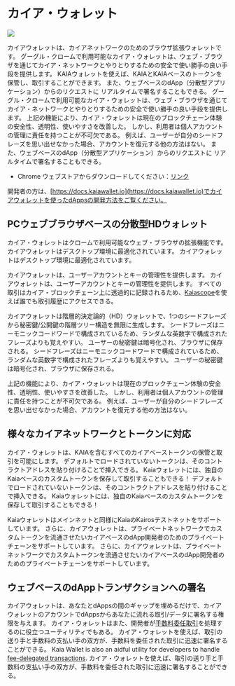 # カイア・ウォレット

![](/img/banners/kaia-kaiawallet.png)

カイアウォレットは、カイアネットワークのためのブラウザ拡張ウォレットです。 グーグル・クロームで利用可能なカイア・ウォレットは、ウェブ・ブラウザを通じてカイア・ネットワークとやりとりするための安全で使い勝手の良い手段を提供します。 KAIAウォレットを使えば、KAIAとKAIAベースのトークンを保管し、取引することができます。 また、ウェブベースのdApp（分散型アプリケーション）からのリクエストに
リアルタイムで署名することもできる。 グーグル・クロームで利用可能なカイア・ウォレットは、ウェブ・ブラウザを通じてカイア・ネットワークとやりとりするための安全で使い勝手の良い手段を提供します。 上記の機能により、カイア・ウォレットは現在のブロックチェーン体験の安全性、透明性、使いやすさを改善した。 しかし、利用者は個人アカウントの管理に責任を持つことが不可欠である。 例えば、ユーザーが自分のシードフレーズを思い出せなかった場合、アカウントを復元する他の方法はない。 また、ウェブベースのdApp（分散型アプリケーション）からのリクエストに
リアルタイムで署名することもできる。

- Chrome ウェブストアからダウンロードしてください：[リンク](https://chromewebstore.google.com/detail/kaia-wallet/jblndlipeogpafnldhgmapagcccfchpi)

開発者の方は、[https://docs.kaiawallet.io](https://docs.kaiawallet.io)でカイアウォレットを使ったdAppsの開発方法をご覧ください。

## PCウェブブラウザベースの分散型HDウォレット

カイア・ウォレットはクロームで利用可能なウェブ・ブラウザの拡張機能です。 カイアウォレットはデスクトップ環境に最適化されています。 カイアウォレットはデスクトップ環境に最適化されています。

カイアウォレットは、ユーザーアカウントとキーの管理性を提供します。 カイアウォレットは、ユーザーアカウントとキーの管理性を提供します。 すべての取引はカイア・ブロックチェーン上に透過的に記録されるため、[Kaiascope]を使えば誰でも取引履歴にアクセスできる。

カイアウォレットは階層的決定論的（HD）ウォレットで、1つのシードフレーズから秘密鍵/公開鍵の階層ツリー構造を無限に生成します。 シードフレーズはニーモニックコードワードで構成されているため、ランダムな英数字で構成されたフレーズよりも覚えやすい。 ユーザーの秘密鍵は暗号化され、ブラウザに保存される。 シードフレーズはニーモニックコードワードで構成されているため、ランダムな英数字で構成されたフレーズよりも覚えやすい。 ユーザーの秘密鍵は暗号化され、ブラウザに保存される。

上記の機能により、カイア・ウォレットは現在のブロックチェーン体験の安全性、透明性、使いやすさを改善した。 しかし、利用者は個人アカウントの管理に責任を持つことが不可欠である。 例えば、ユーザーが自分のシードフレーズを思い出せなかった場合、アカウントを復元する他の方法はない。

## 様々なカイアネットワークとトークンに対応

カイア・ウォレットは、KAIAを含むすべてのカイアベーストークンの保管と取引を可能にします。 デフォルトでロードされていないトークンは、そのコントラクトアドレスを貼り付けることで挿入できる。 Kaiaウォレットには、独自のKaiaベースのカスタムトークンを保存して取引することもできる！ デフォルトでロードされていないトークンは、そのコントラクトアドレスを貼り付けることで挿入できる。 Kaiaウォレットには、独自のKaiaベースのカスタムトークンを保存して取引することもできる！

Kaiaウォレットはメインネットと同様にKaiaのKairosテストネットをサポートしています。 さらに、カイアウォレットは、プライベートネットワークでカスタムトークンを流通させたいカイアベースのdApp開発者のためのプライベートチェーンをサポートしています。 さらに、カイアウォレットは、プライベートネットワークでカスタムトークンを流通させたいカイアベースのdApp開発者のためのプライベートチェーンをサポートしています。

## ウェブベースのdAppトランザクションへの署名

カイアウォレットは、あなたとdAppsの間のギャップを埋めるだけで、カイアウォレットのアカウントでdAppsからあなたに流れる取引/データに署名する権限を与えます。
カイア・ウォレットはまた、開発者が[手数料委任取引](../../../learn/transactions/transactions.md#fee-delegation)を処理するのに役立つユーティリティでもある。 カイア・ウォレットを使えば、取引の送り手と手数料の支払い手の双方が、手数料を委任された取引に迅速に署名することができる。
Kaia Wallet is also an aidful utility for developers to handle [fee-delegated transactions](../../transactions/transactions.md#fee-delegation). カイア・ウォレットを使えば、取引の送り手と手数料の支払い手の双方が、手数料を委任された取引に迅速に署名することができる。

[Kaiascope]: ../block-explorers/kaiascope.md
